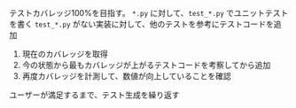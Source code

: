 テストカバレッジ100%を目指す。
`*.py` に対して、`test_*.py` でユニットテストを書く
`test_*.py` がない実装に対して、他のテストを参考にテストコードを追加

1. 現在のカバレッジを取得
2. 今の状態から最もカバレッジが上がるテストコードを考察してから追加
3. 再度カバレッジを計測して、数値が向上していることを確認

ユーザーが満足するまで、テスト生成を繰り返す